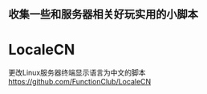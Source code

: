 ## 收集一些和服务器相关好玩实用的小脚本   
 

# LocaleCN
更改Linux服务器终端显示语言为中文的脚本  https://github.com/FunctionClub/LocaleCN


